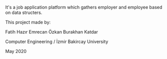 
It's a job application platform which gathers employer and employee based on data structers.

This project made by:

Fatih Hazır
Emrecan Özkan
Burakhan Katdar


Computer Engineering / İzmir Bakircay University


May 2020

